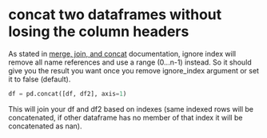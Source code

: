 # concat two dataframes without losing the column headers

As stated in [merge, join, and concat](http://pandas.pydata.org/pandas-docs/stable/merging.html#concatenating-with-mixed-ndims) documentation, ignore index will remove all name references and use a range (0...n-1) instead. So it should give you the result you want once you remove ignore_index argument or set it to false (default).

```python
df = pd.concat([df, df2], axis=1)
```

This will join your df and df2 based on indexes (same indexed rows will be concatenated, if other dataframe has no member of that index it will be concatenated as nan).

